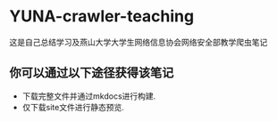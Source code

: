 # YUNA-crawler-teaching
这是自己总结学习及燕山大学大学生网络信息协会网络安全部教学爬虫笔记

## 你可以通过以下途径获得该笔记
- 下载完整文件并通过mkdocs进行构建.
- 仅下载site文件进行静态预览.
